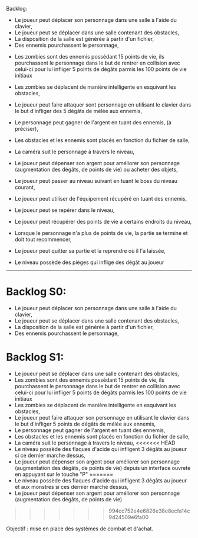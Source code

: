  Backlog:

+ Le joueur peut déplacer son personnage dans une salle à l'aide du clavier,
+ Le joueur peut se déplacer dans une salle contenant des obstacles,
+ La disposition de la salle est générée à partir d'un fichier,
+ Des ennemis pourchassent le personnage,

- Les zombies sont des ennemis possédant 15 points de vie, ils pourchassent le personnage dans le but de rentrer en collision avec celui-ci pour lui infliger 5 points de dégâts parmis les 100 points de vie initiaux
- Les zombies se déplacent de manière intelligente en esquivant les obstacles,
- Le joueur peut faire attaquer sont personnage en utilisant le clavier dans le but d'infliger des 5 dégâts de mélée aux ennemis,
- Le personnage peut gagner de l'argent en tuant des ennemis, (a préciser),
- Les obstacles et les ennemis sont placés en fonction du fichier de salle,
- La caméra suit le personnage à travers le niveau,

- Le joueur peut dépenser son argent pour améliorer son personnage (augmentation des dégâts, de points de vie) ou acheter des objets,
- Le joueur peut passer au niveau suivant en tuant le boss du niveau courant,
- Le joueur peut utiliser de l'équipement récupéré en tuant des ennemis,
- Le joueur peut se repérer dans le niveau,
- Le joueur peut récupérer des points de vie a certains endroits du niveau,
- Lorsque le personnage n'a plus de points de vie, la partie se termine et doit tout recommencer,
- Le joueur peut quitter sa partie et la reprendre où il l'a laissée,
- Le niveau possède des pièges qui inflige des dégât au joueur


---

# Backlog S0:

- Le joueur peut déplacer son personnage dans une salle à l'aide du clavier,
- Le joueur peut se déplacer dans une salle contenant des obstacles,
- La disposition de la salle est générée à partir d'un fichier,
- Des ennemis pourchassent le personnage,

# Backlog S1:

- Le joueur peut se déplacer dans une salle contenant des obstacles,
- Les zombies sont des ennemis possédant 15 points de vie, ils pourchassent le personnage dans le but de rentrer en collision avec celui-ci pour lui infliger 5 points de dégâts parmis les 100 points de vie initiaux
- Les zombies se déplacent de manière intelligente en esquivant les obstacles,
- Le joueur peut faire attaquer son personnage en utilisant le clavier dans le but d'infliger 5 points de dégâts de mélée aux ennemis,
- Le personnage peut gagner de l'argent en tuant des ennemis,
- Les obstacles et les ennemis sont placés en fonction du fichier de salle,
- La caméra suit le personnage à travers le niveau,
<<<<<<< HEAD
- Le niveau possède des flaques d'acide qui infligent 3 dégâts au joueur si ce dernier marche dessus,
- Le joueur peut dépenser son argent pour améliorer son personnage (augmentation des dégâts, de points de vie) depuis un interface ouvrete en appuyant sur le touche "P"
=======
- Le niveau possède des flaques d'acide qui infligent 3 dégâts au joueur et aux monstres si ces dernier marche dessus,
- Le joueur peut dépenser son argent pour améliorer son personnage (augmentation des dégâts, de points de vie) 
>>>>>>> 994cc752e4e6826e38e8ecfa14c9d24509e6fa00

Objectif : mise en place des systèmes de combat et d'achat.
